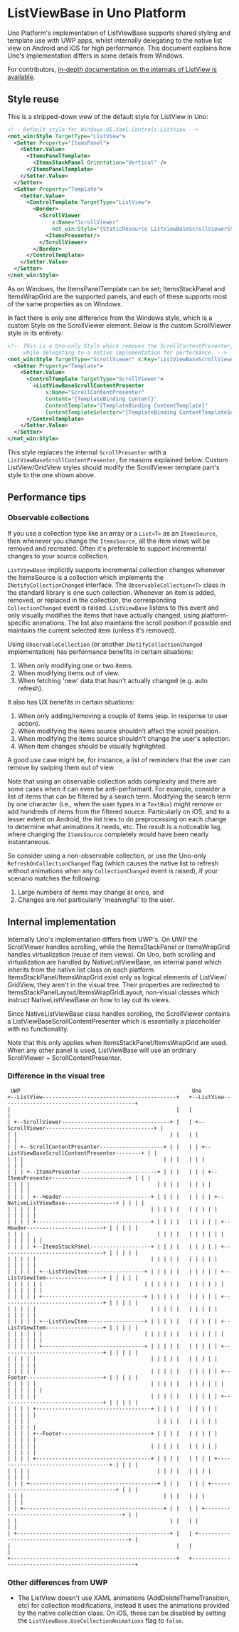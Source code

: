 ﻿---
uid: Uno.Controls.ListViewBase
---

# ListViewBase in Uno Platform

Uno Platform's implementation of ListViewBase supports shared styling and template use with UWP apps, whilst internally delegating to the native list view on Android and iOS for high performance. This document explains how Uno's implementation differs in some details from Windows.

For contributors, [in-depth documentation on the internals of ListView is available](../uno-development/listviewbase-internals.md).

## Style reuse

This is a stripped-down view of the default style for ListView in Uno:

```xml
<!-- Default style for Windows.UI.Xaml.Controls.ListView -->
<not_win:Style TargetType="ListView">
  <Setter Property="ItemsPanel">
    <Setter.Value>
      <ItemsPanelTemplate>
        <ItemsStackPanel Orientation="Vertical" />
      </ItemsPanelTemplate>
    </Setter.Value>
  </Setter>
  <Setter Property="Template">
    <Setter.Value>
      <ControlTemplate TargetType="ListView">
        <Border>
          <ScrollViewer
              x:Name="ScrollViewer"
              not_win:Style="{StaticResource ListViewBaseScrollViewerStyle}">
            <ItemsPresenter/>
          </ScrollViewer>
        </Border>
      </ControlTemplate>
    </Setter.Value>
  </Setter>
</not_win:Style>
```

As on Windows, the ItemsPanelTemplate can be set; ItemsStackPanel and ItemsWrapGrid are the supported panels, and each of these supports most of the same properties as on Windows.

In fact there is only one difference from the Windows style, which is a custom Style on the ScrollViewer element. Below is the custom ScrollViewer style in its entirety:

```xml
<!-- This is a Uno-only Style which removes the ScrollContentPresenter, in order for ListViewBase to use the default Windows style (nearly)
     while delegating to a native implementation for performance. -->
<not_win:Style TargetType="ScrollViewer" x:Key="ListViewBaseScrollViewerStyle">
  <Setter Property="Template">
    <Setter.Value>
      <ControlTemplate TargetType="ScrollViewer">
        <ListViewBaseScrollContentPresenter
            x:Name="ScrollContentPresenter"
            Content="{TemplateBinding Content}"
            ContentTemplate="{TemplateBinding ContentTemplate}"
            ContentTemplateSelector="{TemplateBinding ContentTemplateSelector}"/>
      </ControlTemplate>
    </Setter.Value>
  </Setter>
</not_win:Style>
```

This style replaces the internal `ScrollPresenter` with a `ListViewBaseScrollContentPresenter`, for reasons explained below. Custom
ListView/GridView styles should modify the ScrollViewer template part's style to the one shown above.

## Performance tips

### Observable collections

If you use a collection type like an array or a `List<T>` as an `ItemsSource`, then whenever you change the `ItemsSource`, all the item
views will be removed and recreated. Often it's preferable to support incremental changes to your source collection.

`ListViewBase` implicitly supports incremental collection changes whenever the ItemsSource is a collection which implements the
`INotifyCollectionChanged` interface. The `ObservableCollection<T>` class in the standard library is one such collection. Whenever an
item is added, removed, or replaced in the collection, the corresponding `CollectionChanged` event is raised. `ListViewBase` listens to
this event and only visually modifies the items that have actually changed, using platform-specific animations. The list also maintains
the scroll position if possible and maintains the current selected item (unless it's removed).

Using `ObservableCollection` (or another `INotifyCollectionChanged` implementation) has performance benefits in certain situations:

 1. When only modifying one or two items.
 2. When modifying items out of view.
 3. When fetching 'new' data that hasn't actually changed (e.g. auto refresh).

 It also has UX benefits in certain situations:

  1. When only adding/removing a couple of items (esp. in response to user action).
 2. When modifying the items source shouldn't affect the scroll position.
 3. When modifying the items source shouldn't change the user's selection.
 4. When item changes should be visually highlighted.

 A good use case might be, for instance, a list of reminders that the user can remove by swiping them out of view.

 Note that using an observable collection adds complexity and there are some cases when it can even be anti-performant. For example,
 consider a list of items that can be filtered by a search term. Modifying the search term by one character (i.e., when the user types in a
 `TextBox`) might remove or add hundreds of items from the filtered source. Particularly on iOS, and to a lesser extent on Android, the
 list tries to do preprocessing on each change to determine what animations it needs, etc. The result is a noticeable lag, where changing
 the `ItemsSource` completely would have been nearly instantaneous.

 So consider using a non-observable collection, or use the Uno-only `RefreshOnCollectionChanged` flag (which causes the native list to
 refresh without animations when any `CollectionChanged` event is raised), if your scenario matches the following:

 1. Large numbers of items may change at once, and
 2. Changes are not particularly 'meaningful' to the user.

## Internal implementation

Internally Uno's implementation differs from UWP's. On UWP the ScrollViewer handles scrolling, while the ItemsStackPanel or ItemsWrapGrid
handles virtualization (reuse of item views). On Uno, both scrolling and virtualization are handled by NativeListViewBase, an internal
panel which inherits from the native list class on each platform. ItemsStackPanel/ItemsWrapGrid exist only as logical elements of ListView/
GridView, they aren't in the visual tree. Their properties are redirected to ItemsStackPanelLayout/ItemsWrapGridLayout, non-visual
classes which instruct NativeListViewBase on how to lay out its views.

Since NativeListViewBase class handles scrolling, the ScrollViewer contains a ListViewBaseScrollContentPresenter which is essentially a
placeholder with no functionality.

Note that this only applies when ItemsStackPanel/ItemsWrapGrid are used. When any other panel is used, ListViewBase will use an ordinary
ScrollViewer + ScrollContentPresenter.

### Difference in the visual tree

```diagram
 UWP                                                      Uno
+--ListView------------------------------------------+   +--ListView------------------------------------------+
|                                                    |   |                                                    |
| +--ScrollViewer----------------------------------+ |   | +--ScrollViewer----------------------------------+ |
| |                                                | |   | |                                                | |
| | +--ScrollContentPresenter--------------------+ | |   | | +--ListViewBaseScrollContentPresenter--------+ | |
| | |                                            | | |   | | |                                            | | |
| | | +--ItemsPresenter------------------------+ | | |   | | | +--ItemsPresenter------------------------+ | | |
| | | |                                        | | | |   | | | |                                        | | | |
| | | | +--Header----------------------------+ | | | |   | | | | +--NativeListViewBase----------------+ | | | |
| | | | |                                    | | | | |   | | | | |                                    | | | | |
| | | | +------------------------------------+ | | | |   | | | | | +--Header------------------------+ | | | | |
| | | |                                        | | | |   | | | | | |                                | | | | | |
| | | | +--ItemsStackPanel-------------------+ | | | |   | | | | | +--------------------------------+ | | | | |
| | | | |                                    | | | | |   | | | | |                                    | | | | |
| | | | | +--ListViewItem------------------+ | | | | |   | | | | | +--ListViewItem------------------+ | | | | |
| | | | | |                                | | | | | |   | | | | | |                                | | | | | |
| | | | | +--------------------------------+ | | | | |   | | | | | +--------------------------------+ | | | | |
| | | | |                                    | | | | |   | | | | |                                    | | | | |
| | | | | +--ListViewItem------------------+ | | | | |   | | | | | +--ListViewItem------------------+ | | | | |
| | | | | |                                | | | | | |   | | | | | |                                | | | | | |
| | | | | +--------------------------------+ | | | | |   | | | | | +--------------------------------+ | | | | |
| | | | |                                    | | | | |   | | | | |                                    | | | | |
| | | | |                                    | | | | |   | | | | | +--Footer------------------------+ | | | | |
| | | | |                                    | | | | |   | | | | | |                                | | | | | |
| | | | |                                    | | | | |   | | | | | +--------------------------------+ | | | | |
| | | | +------------------------------------+ | | | |   | | | | |                                    | | | | |
| | | |                                        | | | |   | | | | |                                    | | | | |
| | | | +--Footer----------------------------+ | | | |   | | | | |                                    | | | | |
| | | | |                                    | | | | |   | | | | |                                    | | | | |
| | | | +------------------------------------+ | | | |   | | | | +------------------------------------+ | | | |
| | | |                                        | | | |   | | | |                                        | | | |
| | | +----------------------------------------+ | | |   | | | +----------------------------------------+ | | |
| | |                                            | | |   | | |                                            | | |
| | +--------------------------------------------+ | |   | | +--------------------------------------------+ | |
| |                                                | |   | |                                                | |
| +------------------------------------------------+ |   | +------------------------------------------------+ |
|                                                    |   |                                                    |
+----------------------------------------------------+   +----------------------------------------------------+
```

### Other differences from UWP

* The ListView doesn't use XAML animations (AddDeleteThemeTransition, etc) for collection modifications, instead it uses the animations provided by the native collection class. On iOS, these can be disabled by setting the `ListViewBase.UseCollectionAnimations` flag to `false`.
